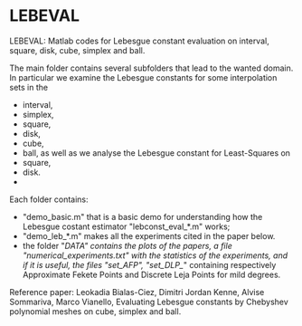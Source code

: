 # LEBEVAL
LEBEVAL: Matlab codes for Lebesgue constant evaluation on interval, square, disk, cube, simplex and ball.

The main folder contains several subfolders that lead to the wanted domain. In particular we examine the Lebesgue constants for some interpolation sets in the
- interval,
- simplex,
- square,
- disk,
- cube,
- ball,
as well as we analyse the Lebesgue constant for Least-Squares on
- square,
- disk.
- 
Each folder contains:
- "demo_basic.m" that is a basic demo for understanding how the Lebesgue costant estimator "lebconst_eval_*.m" works;
- "demo_leb_*.m" makes all the experiments cited in the paper below.
- the folder "_DATA" contains the plots of the papers, a file "numerical_experiments.txt" with the statistics of the experiments, and if it is useful, the files "set_AFP_*", "set_DLP_*" 
containing respectively Approximate Fekete Points and Discrete Leja Points for mild degrees.


Reference paper:
Leokadia Bialas-Ciez, Dimitri Jordan Kenne, Alvise Sommariva, Marco Vianello, Evaluating Lebesgue constants by Chebyshev polynomial meshes on cube, simplex and ball.
